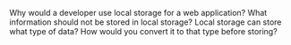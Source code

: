 Why would a developer use local storage for a web application?
What information should not be stored in local storage?
Local storage can store what type of data? How would you convert it to that type before storing?
